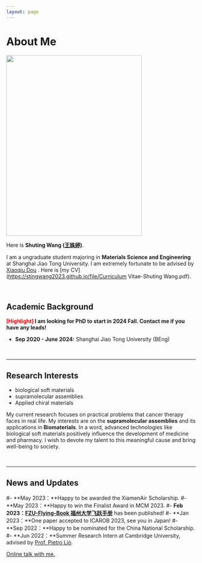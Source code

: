 ```yaml
---
layout: page
---
```


# About Me

<img src="https://stingwang2023.github.io/图片1.png" class="floatpic" width="360" height="480">

Here is **Shuting Wang ([王姝婷](https://stingwang2023.github.io/file/简历-中文版.docx))**.

I am a ungraduate student majoring in **Materials Science and Engineering** at Shanghai Jiao Tong University. I am extremely fortunate to be advised by [Xiaoqiu Dou](https://smse.sjtu.edu.cn/people/detail/152) . Here is [my CV](https://stingwang2023.github.io/file/Curriculum Vitae-Shuting Wang.pdf).

<br>

## Academic Background

**<font color='red'>[Highlight]</font> I am looking for PhD to start in 2024 Fall. Contact me if you have any leads!**

- **Sep 2020 - June 2024:** Shanghai Jiao Tong University (BEng)

<br>

---

## Research Interests

- biological soft materials
- supramolecular assemblies
- Applied chiral materials

My current research focuses on practical problems that cancer therapy faces in real life. My interests are on the **supramolecular assemblies** and its applications in **Biomaterials**. In a word, advanced technologies like biological soft materials positively influence the development of medicine and pharmacy.  I wish to devote my talent to this meaningful cause and bring well-being to society.

<br>

---

## News and Updates

#- **May 2023：**Happy to be awarded the XiamenAir Scholarship.
#- **May 2023：**Happy to win the Finalist Award in MCM 2023.
#- **Feb 2023：**[**FZU-Flying-Book 福州大学飞跃手册**](https://fzu-fly.online/) has been published!
#- **Jan 2023：**One paper accepted to ICAROB 2023, see you in Japan!
#- **Sep 2022：**Happy to be nominated for the China National Scholarship.
#- **Jun 2022：**Summer Research Intern at Cambridge University, advised by [Prof. Pietro Liò](https://www.cl.cam.ac.uk/~pl219/ ).

[Online talk with me.](https://calendly.com/lancecai/meet-with-lance)
